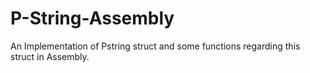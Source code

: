# P-String-Assembly
An Implementation of Pstring struct and some functions regarding this struct in Assembly.
